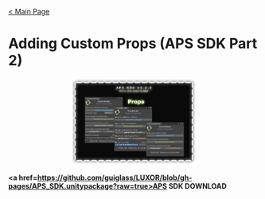 [< Main Page](https://github.com/guiglass/LUXOR/blob/gh-pages/index.md)

# Adding Custom Props (APS SDK Part 2)

<p align="center">
  <a href="">
     <img width="50%" height="15%" src="img/aps sdk prop builder main.png">
  </a>

  <b><a href=https://github.com/guiglass/LUXOR/blob/gh-pages/APS_SDK.unitypackage?raw=true>APS SDK DOWNLOAD</a></b>
</p>

